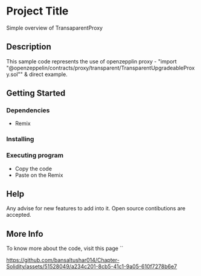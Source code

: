 # Project Title

Simple overview of TransaparentProxy

## Description

This sample code represents the use of openzepplin proxy - "import "@openzeppelin/contracts/proxy/transparent/TransparentUpgradeableProxy.sol"" & direct example. 

## Getting Started

### Dependencies

* Remix


### Installing


### Executing program

* Copy the code
* Paste on the Remix

## Help

Any advise for new features to add into it. Open source contibutions are accepted. 


## More Info 

To know more about the code, visit this page ``


https://github.com/bansaltushar014/Chapter-Solidity/assets/51528049/a234c201-8cb5-41c1-9a05-610f7278b6e7

